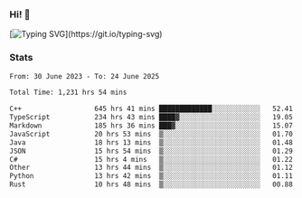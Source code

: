 ### Hi!  👋

[![Typing SVG](https://readme-typing-svg.herokuapp.com?font=Fira+Code&pause=1000&width=435&lines=Hello!+I'm+Texiwustion.)](https://git.io/typing-svg)

### Stats

<!--START_SECTION:waka-->

```txt
From: 30 June 2023 - To: 24 June 2025

Total Time: 1,231 hrs 54 mins

C++                  645 hrs 41 mins █████████████░░░░░░░░░░░░   52.41 %
TypeScript           234 hrs 43 mins ████▓░░░░░░░░░░░░░░░░░░░░   19.05 %
Markdown             185 hrs 36 mins ███▓░░░░░░░░░░░░░░░░░░░░░   15.07 %
JavaScript           20 hrs 53 mins  ▒░░░░░░░░░░░░░░░░░░░░░░░░   01.70 %
Java                 18 hrs 13 mins  ▒░░░░░░░░░░░░░░░░░░░░░░░░   01.48 %
JSON                 15 hrs 54 mins  ▒░░░░░░░░░░░░░░░░░░░░░░░░   01.29 %
C#                   15 hrs 4 mins   ▒░░░░░░░░░░░░░░░░░░░░░░░░   01.22 %
Other                13 hrs 44 mins  ▒░░░░░░░░░░░░░░░░░░░░░░░░   01.12 %
Python               13 hrs 42 mins  ▒░░░░░░░░░░░░░░░░░░░░░░░░   01.11 %
Rust                 10 hrs 48 mins  ▒░░░░░░░░░░░░░░░░░░░░░░░░   00.88 %
```

<!--END_SECTION:waka-->
